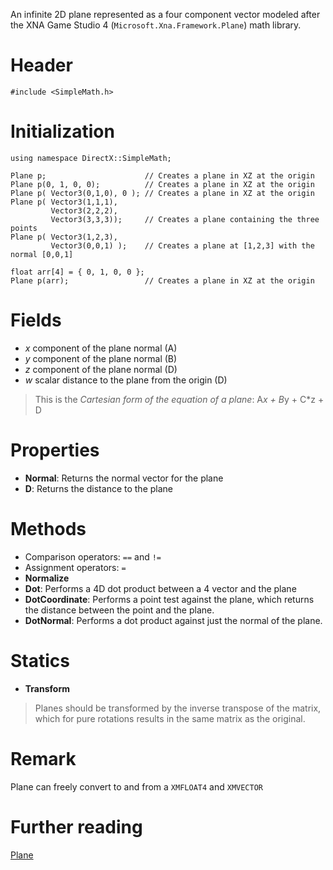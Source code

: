 An infinite 2D plane represented as a four component vector modeled after the XNA Game Studio 4 (``Microsoft.Xna.Framework.Plane``) math library.

# Header

    #include <SimpleMath.h>

# Initialization

    using namespace DirectX::SimpleMath;

    Plane p;                      // Creates a plane in XZ at the origin
    Plane p(0, 1, 0, 0);          // Creates a plane in XZ at the origin
    Plane p( Vector3(0,1,0), 0 ); // Creates a plane in XZ at the origin
    Plane p( Vector3(1,1,1),
             Vector3(2,2,2),
             Vector3(3,3,3));     // Creates a plane containing the three points
    Plane p( Vector3(1,2,3),
             Vector3(0,0,1) );    // Creates a plane at [1,2,3] with the normal [0,0,1]
    
    float arr[4] = { 0, 1, 0, 0 };
    Plane p(arr);                 // Creates a plane in XZ at the origin

# Fields
* *x* component of the plane normal (A)
* *y* component of the plane normal (B)
* *z* component of the plane normal (D)
* *w* scalar distance to the plane from the origin (D)

> This is the *Cartesian form of the equation of a plane*: A*x + B*y + C*z + D

# Properties
* **Normal**: Returns the normal vector for the plane
* **D**: Returns the distance to the plane

# Methods
* Comparison operators: ``==`` and ``!=``
* Assignment operators: ``=``
* **Normalize**
* **Dot**: Performs a 4D dot product between a 4 vector and the plane
* **DotCoordinate**: Performs a point test against the plane, which returns the distance between the point and the plane.
* **DotNormal**: Performs a dot product against just the normal of the plane.

# Statics
* **Transform**

> Planes should be transformed by the inverse transpose of the matrix, which for pure rotations results in the same matrix as the original.

# Remark
Plane can freely convert to and from a ``XMFLOAT4`` and ``XMVECTOR``

# Further reading
[Plane](https://en.wikipedia.org/wiki/Plane_(geometry))  
